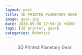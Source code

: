 ```yaml
---
layout: post
title: 3D PRINTED PLANETARY GEAR
image: gear.jpg
date: 2020-09-08 17:58:18 +0200
tags: [3d printer, gear]
categories: Robotics
---
```

> 3D Printed Planetary Gear
